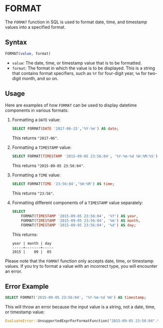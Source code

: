 # FORMAT

The `FORMAT` function in SQL is used to format date, time, and timestamp values into a specified format.

## Syntax

```sql
FORMAT(value, format)
```

- `value`: The date, time, or timestamp value that is to be formatted.
- `format`: The format in which the value is to be displayed. This is a string that contains format specifiers, such as `%Y` for four-digit year, `%m` for two-digit month, and so on.

## Usage

Here are examples of how `FORMAT` can be used to display datetime components in various formats:

1. Formatting a `DATE` value: 
   ```sql
   SELECT FORMAT(DATE '2017-06-15','%Y-%m') AS date;
   ```
   This returns `"2017-06"`.

2. Formatting a `TIMESTAMP` value: 
   ```sql
   SELECT FORMAT(TIMESTAMP '2015-09-05 23:56:04', '%Y-%m-%d %H:%M:%S') AS timestamp;
   ```
   This returns `"2015-09-05 23:56:04"`.

3. Formatting a `TIME` value: 
   ```sql
   SELECT FORMAT(TIME '23:56:04','%H:%M') AS time;
   ```
   This returns `"23:56"`.

4. Formatting different components of a `TIMESTAMP` value separately: 
   ```sql
   SELECT 
       FORMAT(TIMESTAMP '2015-09-05 23:56:04', '%Y') AS year,
       FORMAT(TIMESTAMP '2015-09-05 23:56:04', '%m') AS month,
       FORMAT(TIMESTAMP '2015-09-05 23:56:04', '%d') AS day;
   ```
   This returns:

   ```
   year | month | day
   -----+-------+-----
   2015 |    09 |  05
   ```

Please note that the `FORMAT` function only accepts date, time, or timestamp values. If you try to format a value with an incorrect type, you will encounter an error.

## Error Example

```sql
SELECT FORMAT('2015-09-05 23:56:04', '%Y-%m-%d %H') AS timestamp;
```

This will throw an error because the input value is a string, not a date, time, or timestamp value:

```rust
EvaluateError::UnsupportedExprForFormatFunction("2015-09-05 23:56:04".to_owned())
```